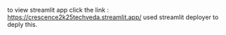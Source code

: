 to view streamlit app click the link : https://crescence2k25techveda.streamlit.app/
used streamlit deployer to deply this.
